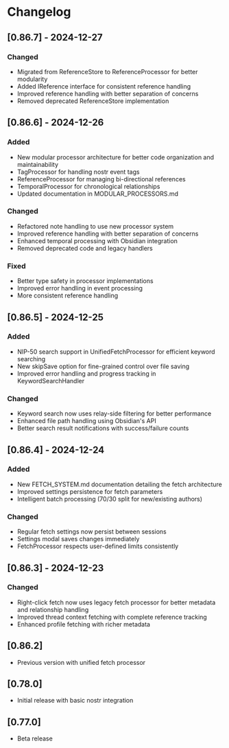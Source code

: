 # Changelog

## [0.86.7] - 2024-12-27
### Changed
- Migrated from ReferenceStore to ReferenceProcessor for better modularity
- Added IReference interface for consistent reference handling
- Improved reference handling with better separation of concerns
- Removed deprecated ReferenceStore implementation

## [0.86.6] - 2024-12-26
### Added
- New modular processor architecture for better code organization and maintainability
- TagProcessor for handling nostr event tags
- ReferenceProcessor for managing bi-directional references
- TemporalProcessor for chronological relationships
- Updated documentation in MODULAR_PROCESSORS.md

### Changed
- Refactored note handling to use new processor system
- Improved reference handling with better separation of concerns
- Enhanced temporal processing with Obsidian integration
- Removed deprecated code and legacy handlers

### Fixed
- Better type safety in processor implementations
- Improved error handling in event processing
- More consistent reference handling

## [0.86.5] - 2024-12-25
### Added
- NIP-50 search support in UnifiedFetchProcessor for efficient keyword searching
- New skipSave option for fine-grained control over file saving
- Improved error handling and progress tracking in KeywordSearchHandler

### Changed
- Keyword search now uses relay-side filtering for better performance
- Enhanced file path handling using Obsidian's API
- Better search result notifications with success/failure counts

## [0.86.4] - 2024-12-24
### Added
- New FETCH_SYSTEM.md documentation detailing the fetch architecture
- Improved settings persistence for fetch parameters
- Intelligent batch processing (70/30 split for new/existing authors)

### Changed
- Regular fetch settings now persist between sessions
- Settings modal saves changes immediately
- FetchProcessor respects user-defined limits consistently

## [0.86.3] - 2024-12-23
### Changed
- Right-click fetch now uses legacy fetch processor for better metadata and relationship handling
- Improved thread context fetching with complete reference tracking
- Enhanced profile fetching with richer metadata

## [0.86.2]
- Previous version with unified fetch processor

## [0.78.0]
- Initial release with basic nostr integration

## [0.77.0]
- Beta release

